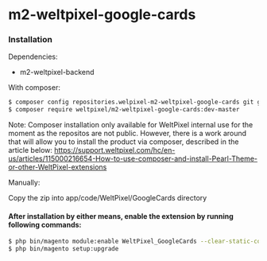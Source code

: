 # m2-weltpixel-google-cards

### Installation

Dependencies:
 - m2-weltpixel-backend

With composer:

```sh
$ composer config repositories.welpixel-m2-weltpixel-google-cards git git@github.com:rusdragos/m2-weltpixel-google-cards.git
$ composer require weltpixel/m2-weltpixel-google-cards:dev-master
```
Note: Composer installation only available for WeltPixel internal use for the moment as the repositos are not public. However, there is a work around that will allow you to install the product via composer, described in the article below: https://support.weltpixel.com/hc/en-us/articles/115000216654-How-to-use-composer-and-install-Pearl-Theme-or-other-WeltPixel-extensions


Manually:

Copy the zip into app/code/WeltPixel/GoogleCards directory


#### After installation by either means, enable the extension by running following commands:

```sh
$ php bin/magento module:enable WeltPixel_GoogleCards --clear-static-content
$ php bin/magento setup:upgrade
```
